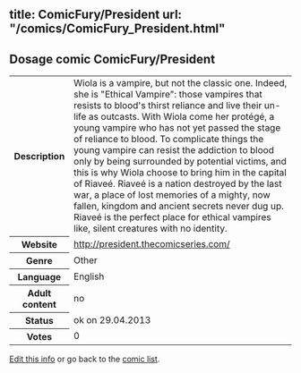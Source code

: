 title: ComicFury/President
url: "/comics/ComicFury_President.html"
---
Dosage comic ComicFury/President
-----------------------------------------

<p id="msg"></p>
<script type="text/javascript">
if (window.location.search === '?edit_info_mail=sent_ok') {
  var elem = document.getElementById("msg");
  elem.innerHTML = 'Edited information sucessfully sent for review, which is usually done daily. Thanks!';
  elem.className = 'ok';
}
</script>
<table class="comicinfo">
<tr>
<th>Description</th><td>Wiola is a vampire, but not the classic one. Indeed, she is &quot;Ethical Vampire&quot;: those vampires that resists to blood's thirst reliance and live their un-life as outcasts. With Wiola come her protégé, a young vampire who has not yet passed the stage of reliance to blood. To complicate things the young vampire can resist the addiction to blood only by being surrounded by potential victims, and this is why Wiola choose to bring him in the capital of Riaveé. Riaveé is a nation destroyed by the last war, a place of lost memories of a mighty, now fallen, kingdom and ancient secrets never dug up. Riaveé is the perfect place for ethical vampires like, silent creatures with no identity.</td>
</tr>
<tr>
<th>Website</th><td><a href="http://president.thecomicseries.com/">http://president.thecomicseries.com/</a></td>
</tr>
<tr>
<th>Genre</th><td>Other</td>
</tr>
<tr>
<th>Language</th><td>English</td>
</tr>
<tr>
<th>Adult content</th><td>no</td>
</tr>
<tr>
<th>Status</th><td>ok on 29.04.2013</td>
</tr>
<tr>
<th>Votes</th><td>0</td>
</tr>
</table>

[Edit this info](ComicFury_President_edit.html) or go back to the [comic list](../comic-index.html).
